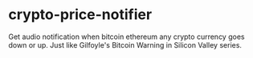 # crypto-price-notifier
Get audio notification when bitcoin ethereum any crypto currency goes down or up. Just like Gilfoyle's Bitcoin Warning in Silicon Valley series.
